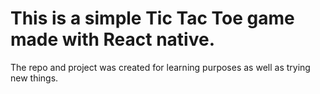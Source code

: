 # This is a simple Tic Tac Toe game made with React native.
The repo and project was created for learning purposes as well as trying new things.
